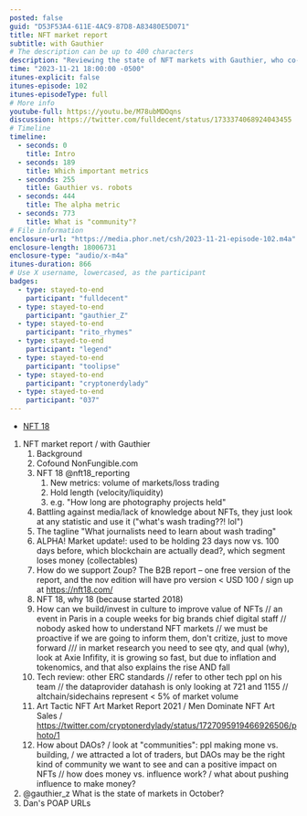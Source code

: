 ```yaml
---
posted: false
guid: "D53F53A4-611E-4AC9-87D8-A83480E5D071"
title: NFT market report
subtitle: with Gauthier
# The description can be up to 400 characters
description: "Reviewing the state of NFT markets with Gauthier, who co-founded NonFungible.com and manages NFT 18. Discussing new metrics such as market volume, hold length, wash trading, and performance of specific segments like collectables. Understanding how the market evolves and provides insights for both investors and cultural contributors."
time: "2023-11-21 18:00:00 -0500"
itunes-explicit: false
itunes-episode: 102
itunes-episodeType: full
# More info
youtube-full: https://youtu.be/M78ubMDOqns
discussion: https://twitter.com/fulldecent/status/1733374068924043455
# Timeline
timeline:
  - seconds: 0
    title: Intro
  - seconds: 189
    title: Which important metrics
  - seconds: 255
    title: Gauthier vs. robots
  - seconds: 444
    title: The alpha metric
  - seconds: 773
    title: What is "community"?
# File information
enclosure-url: "https://media.phor.net/csh/2023-11-21-episode-102.m4a"
enclosure-length: 18006731
enclosure-type: "audio/x-m4a"
itunes-duration: 866
# Use X username, lowercased, as the participant
badges:
  - type: stayed-to-end
    participant: "fulldecent"
  - type: stayed-to-end
    participant: "gauthier_Z"
  - type: stayed-to-end
    participant: "rito_rhymes"
  - type: stayed-to-end
    participant: "legend"
  - type: stayed-to-end
    participant: "toolipse"
  - type: stayed-to-end
    participant: "cryptonerdylady"
  - type: stayed-to-end
    participant: "037"
---
```


- [NFT 18](https://nft18.com/)

<!--end of quick notes-->

1. NFT market report / with Gauthier
   1. Background
   2. Cofound NonFungible.com
   3. NFT 18 @nft18_reporting
      1. New metrics: volume of markets/loss trading
      2. Hold length (velocity/liquidity)
      3. e.g. "How long are photography projects held"
   4. Battling against media/lack of knowledge about NFTs, they just look at any statistic and use it ("what's wash trading??! lol")
   5. The tagline "What journalists need to learn about wash trading"
   6. ALPHA! Market update!: used to be holding 23 days now vs. 100 days before, which blockchain are actually dead?, which segment loses money (collectables)
   7. How do we support Zoup? The B2B report – one free version of the report, and the nov edition will have pro version < USD 100 / sign up at https://nft18.com/ 
   8. NFT 18, why 18 (because started 2018)
   9. How can we build/invest in culture to improve value of NFTs // an event in Paris in a couple weeks for big brands chief digital staff // nobody asked how to understand NFT markets // we must be proactive if we are going to inform them, don't critize, just to move forward /// in market research you need to see qty, and qual (why), look at Axie Infifity, it is growing so fast, but due to inflation and tokenomics, and that also explains the rise AND fall
   10. Tech review: other ERC standards // refer to other tech ppl on his team // the dataprovider datahash is only looking at 721 and 1155 // altchain/sidechains represent < 5% of market volume
   11. Art Tactic NFT Art Market Report 2021 / Men Dominate NFT Art Sales / https://twitter.com/cryptonerdylady/status/1727095919466926506/photo/1 
   12. How about DAOs? / look at "communities": ppl making mone vs. building, / we attracted a lot of traders, but DAOs may be the right kind of community we want to see and can a positive impact on NFTs // how does money vs. influence work? / what about pushing influence to make money?
2. @gauthier_z What is the state of markets in October?
3. Dan's POAP URLs